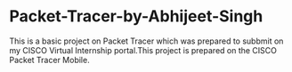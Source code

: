 # Packet-Tracer-by-Abhijeet-Singh
This is a basic project on Packet Tracer which was prepared to subbmit on my CISCO Virtual Internship portal.This project is prepared  on the CISCO Packet  Tracer Mobile.
